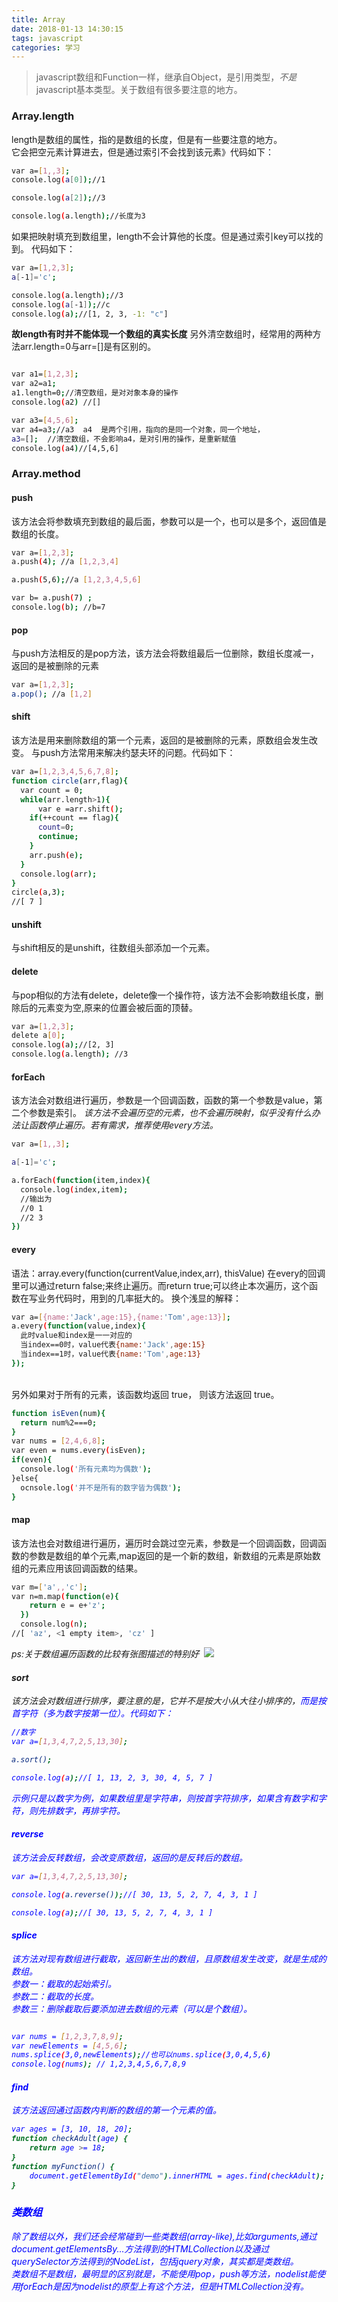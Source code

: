 ```yaml
---
title: Array
date: 2018-01-13 14:30:15
tags: javascript
categories: 学习
---
```


>javascript数组和Function一样，继承自Object，是引用类型，<em>不是</em>javascript基本类型。关于数组有很多要注意的地方。

<!--more-->

### Array.length
length是数组的属性，指的是数组的长度，但是有一些要注意的地方。<br>
它会把空元素计算进去，但是通过索引不会找到该元素》代码如下：
```bash
var a=[1,,3];
console.log(a[0]);//1

console.log(a[2]);//3

console.log(a.length);//长度为3

```
如果把映射填充到数组里，length不会计算他的长度。但是通过索引key可以找的到。
代码如下：
```bash
var a=[1,2,3];
a[-1]='c';

console.log(a.length);//3
console.log(a[-1]);//c
console.log(a);//[1, 2, 3, -1: "c"]

```
<strong>故length有时并不能体现一个数组的真实长度</strong>
另外清空数组时，经常用的两种方法arr.length=0与arr=[]是有区别的。
```bash

var a1=[1,2,3];
var a2=a1;
a1.length=0;//清空数组，是对对象本身的操作
console.log(a2) //[]

var a3=[4,5,6];
var a4=a3;//a3  a4  是两个引用，指向的是同一个对象，同一个地址，
a3=[];  //清空数组，不会影响a4，是对引用的操作，是重新赋值
console.log(a4)//[4,5,6]

```
### Array.method

#### push
该方法会将参数填充到数组的最后面，参数可以是一个，也可以是多个，返回值是数组的长度。
```bash
var a=[1,2,3];
a.push(4); //a [1,2,3,4]

a.push(5,6);//a [1,2,3,4,5,6]

var b= a.push(7) ;
console.log(b); //b=7
```

#### pop
与push方法相反的是pop方法，该方法会将数组最后一位删除，数组长度减一，返回的是被删除的元素
```bash
var a=[1,2,3];
a.pop(); //a [1,2]

```
#### shift
该方法是用来删除数组的第一个元素，返回的是被删除的元素，原数组会发生改变。
与push方法常用来解决约瑟夫环的问题。代码如下：
```Bash
var a=[1,2,3,4,5,6,7,8];
function circle(arr,flag){
  var count = 0;
  while(arr.length>1){
      var e =arr.shift();
    if(++count == flag){
      count=0;
      continue;
    }
    arr.push(e);
  }
  console.log(arr);
}
circle(a,3);
//[ 7 ]

```
#### unshift
与shift相反的是unshift，往数组头部添加一个元素。


#### delete
与pop相似的方法有delete，delete像一个操作符，该方法不会影响数组长度，删除后的元素变为空,原来的位置会被后面的顶替。
```bash
var a=[1,2,3];
delete a[0];
console.log(a);//[2, 3]
console.log(a.length); //3
```
#### forEach
该方法会对数组进行遍历，参数是一个回调函数，函数的第一个参数是value，第二个参数是索引。
<em>该方法不会遍历空的元素，也不会遍历映射，似乎没有什么办法让函数停止遍历。若有需求，推荐使用every方法。</em>
```bash
var a=[1,,3];

a[-1]='c';

a.forEach(function(item,index){
  console.log(index,item);
  //输出为
  //0 1
  //2 3
})
```
#### every
语法：array.every(function(currentValue,index,arr), thisValue)
在every的回调里可以通过return  false;来终止遍历。而return true;可以终止本次遍历，这个函数在写业务代码时，用到的几率挺大的。
换个浅显的解释：
```bash
var a=[{name:'Jack',age:15},{name:'Tom',age:13}];
a.every(function(value,index){
  此时value和index是一一对应的
  当index==0时，value代表{name:'Jack',age:15}
  当index==1时，value代表{name:'Tom',age:13}
});

```
<br> 另外如果对于所有的元素，该函数均返回 true， 则该方法返回 true。
```bash
function isEven(num){
  return num%2===0;
}
var nums = [2,4,6,8];
var even = nums.every(isEven);
if(even){
  console.log('所有元素均为偶数');
}else{
  ocnsole.log('并不是所有的数字皆为偶数');
}
```


#### map
该方法也会对数组进行遍历，遍历时会跳过空元素，参数是一个回调函数，回调函数的参数是数组的单个元素,map返回的是一个新的数组，新数组的元素是原始数组的元素应用该回调函数的结果。
```Bash
var m=['a',,'c'];
var n=m.map(function(e){
    return e = e+'z';
  })
  console.log(n);
//[ 'az', <1 empty item>, 'cz' ]

```
<em>ps:关于数组遍历函数的比较有张图描述的特别好<em>
​
![](http://xuyonglinblog.oss-cn-beijing.aliyuncs.com/array.png)

#### sort
该方法会对数组进行排序，要注意的是，它并不是按大小从大往小排序的，<font color='blue'>而是按首字符（多为数字按第一位）<font>。代码如下：
```Bash
//数字
var a=[1,3,4,7,2,5,13,30];

a.sort();

console.log(a);//[ 1, 13, 2, 3, 30, 4, 5, 7 ]

```
示例只是以数字为例，如果数组里是字符串，则按首字符排序，如果含有数字和字符，则先排数字，再排字符。

#### reverse
该方法会反转数组，会改变原数组，返回的是反转后的数组。
```Bash
var a=[1,3,4,7,2,5,13,30];

console.log(a.reverse());//[ 30, 13, 5, 2, 7, 4, 3, 1 ]

console.log(a);//[ 30, 13, 5, 2, 7, 4, 3, 1 ]
```

#### splice
该方法对现有数组进行截取，返回新生出的数组，且原数组发生改变，就是生成的数组。<br>
参数一：截取的起始索引。<br>
参数二：截取的长度。<br>
参数三：删除截取后要添加进去数组的元素（可以是个数组）。
```bash

var nums = [1,2,3,7,8,9];
var newElements = [4,5,6];
nums.splice(3,0,newElements);//也可以nums.splice(3,0,4,5,6)
console.log(nums); // 1,2,3,4,5,6,7,8,9
```
#### find
该方法返回通过函数内判断的数组的第一个元素的值。
```bash
var ages = [3, 10, 18, 20];
function checkAdult(age) {
    return age >= 18;
}
function myFunction() {
    document.getElementById("demo").innerHTML = ages.find(checkAdult);
}
```
### 类数组
除了数组以外，我们还会经常碰到一些类数组(array-like),比如arguments,通过document.getElementsBy...方法得到的HTMLCollection以及通过querySelector方法得到的NodeList，包括jquery对象，其实都是类数组。<br>
类数组不是数组，最明显的区别就是，不能使用pop，push等方法，nodelist能使用forEach是因为nodelist的原型上有这个方法，但是HTMLCollection没有。
